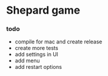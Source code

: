 # Shepard game

### todo
- compile for mac and create release
- create more tests
- add settings in UI
- add menu
- add restart options
